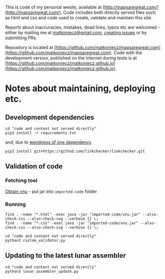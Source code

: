 This is code of my personal wesite, available at [http://mapsaregreat.com/](http://mapsaregreat.com/). Code includes both directly served files such as html and css and code used to create, validate and maintain this site.

Reports about inaccuracies, mistakes, dead links, typos etc are welcomed - either by mailing me at [matkoniecz@gmail.com](mailto:matkoniecz@gmail.com), [creating issues](https://github.com/matkoniecz/mapsaregreat.com/issues) or by submitting PRs.

Repository is located at [https://github.com/matkoniecz/mapsaregreat.com](https://github.com/matkoniecz/mapsaregreat.com). Code with the development version, published on the Internet during tests is at [https://github.com/matkoniecz/matkoniecz.github.io](https://github.com/matkoniecz/matkoniecz.github.io).

# Notes about maintaining, deploying etc.
## Development dependencies

```
cd "code and content not served directly"
pip3 install -r requirements.txt
```

and, due to [weirdness of one dependency](https://github.com/linkchecker/linkchecker/issues/108#issuecomment-898269896)

```
pip3 install git+https://github.com/linkchecker/linkchecker.git
```

## Validation of code

### Fetching tool

[Obtain vnu](https://github.com/matkoniecz/website-checklist/blob/master/validators.md#nu-html-checker) - put jar into `imported-code` folder

### Running

```
find . -name "*.html" -exec java -jar "imported-code/vnu.jar" --also-check-css --also-check-svg --verbose {} \;
find . -name "*.css" -exec java -jar "imported-code/vnu.jar" --also-check-css --also-check-svg --verbose {} \;

cd "code and content not served directly"
python3 custom_validator.py
```

## Updating to the latest lunar assembler

```
cd "code and content not served directly"
python3 lunar_assembler_update.py
```
